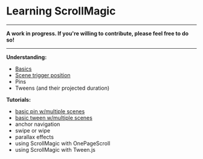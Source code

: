 # Learning ScrollMagic

***
**A work in progress. If you're willing to contribute, please feel free to do so!**
***

**Understanding:**
- [Basics](https://github.com/janpaepke/ScrollMagic/wiki/Understanding-:-Basics)
- [Scene trigger position](https://github.com/janpaepke/ScrollMagic/wiki/Understanding-:-Scene-trigger-position)
- Pins
- Tweens (and their projected duration)

**Tutorials:**
- [basic pin w/multiple scenes](https://github.com/janpaepke/ScrollMagic/wiki/Tutorial-:-Basic-Pin)
- [basic tween w/multiple scenes](https://github.com/janpaepke/ScrollMagic/wiki/Tutorial-:-Basic-Tween)
- anchor navigation
- swipe or wipe
- parallax effects
- using ScrollMagic with OnePageScroll
- using ScrollMagic with Tween.js




